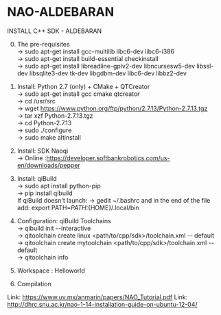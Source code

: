 # NAO-ALDEBARAN
INSTALL C++ SDK - ALDEBARAN

0) The pre-requisites </br>
-> sudo apt-get install gcc-multilib libc6-dev libc6-i386 </br>
-> sudo apt-get install build-essential checkinstall </br>
-> sudo apt-get install libreadline-gplv2-dev libncursesw5-dev libssl-dev libsqlite3-dev tk-dev libgdbm-dev libc6-dev libbz2-dev </br>

1) Install: Python 2.7 (only) + CMake + QTCreator </br>
-> sudo apt-get install gcc cmake qtcreator </br>
-> cd /usr/src </br>
-> wget https://www.python.org/ftp/python/2.7.13/Python-2.7.13.tgz </br>
-> tar xzf Python-2.7.13.tgz </br>
-> cd Python-2.7.13 </br>
-> sudo ./configure </br>
-> sudo make altinstall </br>

2) Install: SDK Naoqi </br>
-> Online :https://developer.softbankrobotics.com/us-en/downloads/pepper </br>

3) Install: qiBuild </br>
-> sudo apt install python-pip </br>
-> pip install qibuild </br>
  If qiBuild doesn't launch: 
	-> gedit ~/.bashrc and in the end of the file add: export PATH=${PATH}:${HOME}/.local/bin

4) Configuration: qiBuild Toolchains </br>
-> qibuild init --interactive </br>
-> qitoolchain create linux <path/to/cpp/sdk>/toolchain.xml -- default </br>
-> qitoolchain create mytoolchain <path/to/cpp/sdk>/toolchain.xml -- default </br>
-> qitoolchain info </br>

5) Workspace : Helloworld </br>

6) Compilation </br>



Link: https://www.uv.mx/anmarin/papers/NAO_Tutorial.pdf
Link: http://dhrc.snu.ac.kr/nao-1-14-installation-guide-on-ubuntu-12-04/
